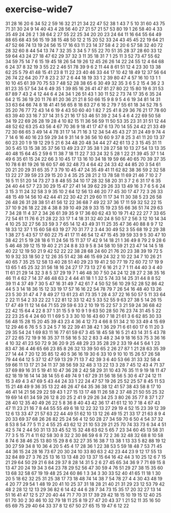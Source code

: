 # exercise-wide7
31
28
16
20
6
34
52
2
59
16
32
21
21
34
22
47
52
38
1
43
7
5
10
31
60
43
75
71
31
30
24
9
14
40
43
4
28
56
40
27
21
57
21
57
53
80
19
1
26
58
40
4
33
35
49
24
26
2
1
38
64
2
27
55
22
25
34
20
20
23
24
64
11
16
64
55
64
49
88
65
68
43
56
15
19
38
15
48
50
12
2
15
20
52
33
24
43
45
45
22
19
64
21
47
52
66
74
13
19
24
56
15
17
16
63
11
23
14
37
58
4
2
20
6
57
58
32
40
72
28
32
60
8
44
54
13
74
7
32
35
3
34
5
7
55
22
70
51
35
28
37
28
60
33
12
59
64
43
24
27
18
47
62
29
37
32
3
11
35
18
31
7
1
25
11
3
52
73
47
55
62
34
59
75
14
7
6
15
19
45
18
26
54
19
26
12
45
26
26
14
22
24
55
12
4
64
68
6
24
37
8
32
19
3
55
22
2
46
51
78
39
9
6
2
11
44
8
61
51
12
4
23
30
13
38
62
25
5
79
41
48
15
41
23
8
11
22
23
40
46
33
44
17
10
42
18
49
12
37
56
64
26
74
22
64
20
77
8
23
2
37
2
6
44
18
19
33
1
2
39
80
47
4
57
16
10
13
1
1
10
10
45
61
39
70
75
53
7
48
52
28
38
65
6
30
49
32
35
3
6
5
2
15
4
36
2
3
81
23
35
57
54
34
6
49
35
1
39
85
16
26
41
47
81
27
80
22
15
80
19
6
31
53
87
89
7
43
2
4
12
44
6
4
24
34
1
26
51
43
1
30
11
52
2
73
74
17
35
6
35
24
64
2
15
36
19
20
11
76
81
20
36
21
21
8
50
66
15
9
8
9
5
4
6
19
34
81
14
31
33
63
64
66
74
8
18
41
41
56
65
8
18
83
27
6
16
2
79
7
55
61
18
34
52
78
5
35
20
76
77
72
43
14
6
19
4
43
50
60
40
1
82
7
25
41
8
29
36
76
21
17
78
60
63
39
40
33
16
7
37
14
31
5
21
16
17
53
46
51
39
2
34
5
4
6
4
22
69
50
58
34
19
22
69
26
28
19
28
4
10
82
15
11
36
56
59
11
50
53
35
23
31
31
51
12
44
48
52
62
63
25
43
56
4
67
70
36
9
18
41
17
47
6
13
70
14
55
24
42
21
33
49
72
30
66
65
3
49
14
4
78
31
17
14
71
16
3
12
34
54
45
43
27
31
24
49
9
74
4
7
14
6
16
40
16
23
59
29
34
9
31
14
9
36
56
10
60
9
37
8
25
3
41
11
20
13
37
60
23
20
1
9
19
12
29
5
21
6
34
48
20
48
34
44
27
42
61
13
2
3
15
45
31
11
30
5
45
13
15
38
35
37
56
13
49
23
27
35
38
1
28
27
58
10
13
27
54
13
13
35
40
48
15
64
45
2
59
6
11
38
7
18
11
22
7
33
24
32
5
28
1
22
21
39
45
37
1
14
49
6
35
61
15
24
22
66
3
10
45
17
13
16
10
34
18
19
59
66
40
65
70
39
37
35
10
78
6
81
19
26
18
60
57
46
32
48
73
4
64
42
24
33
42
44
85
20
3
54
61
20
21
20
29
31
65
35
7
3
79
10
45
47
24
35
49
41
11
62
82
38
36
59
2
32
58
13
22
27
39
59
23
29
15
20
3
4
35
25
28
21
2
13
78
58
11
69
21
46
7
10
2
7
16
5
11
51
20
14
73
27
3
8
48
55
34
10
17
28
32
58
20
31
3
7
2
6
31
17
6
35
24
40
44
57
7
23
30
29
15
47
27
41
14
39
62
29
26
33
13
49
16
3
7
6
5
6
24
3
15
3
11
24
32
58
3
9
35
10
2
64
12
56
13
46
20
77
45
30
17
47
72
3
26
33
48
15
49
14
56
10
42
44
41
22
30
42
21
29
60
11
17
34
11
30
38
5
23
26
58
26
48
26
31
28
38
51
41
56
12
22
36
68
7
49
22
37
36
17
11
59
32
52
22
15
37
10
9
26
18
22
28
4
38
8
39
10
49
28
9
33
15
19
23
55
66
36
51
74
29
63
7
34
28
11
4
37
2
34
26
61
39
35
9
17
36
60
62
43
10
19
71
42
22
27
7
33
65
72
54
61
11
76
6
21
28
22
33
17
1
4
18
31
32
40
24
8
50
57
2
56
3
12
10
14
34
4
10
25
32
27
56
33
59
3
7
65
14
12
43
49
31
11
25
35
47
36
40
88
8
9
7
12
18
33
12
37
1
15
60
58
63
19
27
70
31
77
2
3
44
30
49
52
3
55
68
19
2
29
38
1
38
27
5
43
57
17
60
22
75
41
17
11
46
54
12
47
15
45
39
59
33
9
5
30
47
10
38
42
21
5
19
28
18
6
11
24
56
15
11
37
17
42
9
14
18
21
1
36
49
8
79
2
9
28
6
5
46
48
39
12
15
19
40
2
21
24
8
8
33
9
5
8
34
58
10
59
21
23
47
14
14
5
18
40
22
12
19
50
21
9
42
52
22
22
38
28
68
24
60
21
76
20
23
38
39
19
72
5
10
9
32
33
18
50
2
12
26
35
51
42
38
46
15
69
24
32
2
10
22
34
7
10
26
21
40
65
7
35
25
12
58
13
40
28
51
40
29
23
19
41
2
50
77
19
72
60
72
17
19
9
13
65
1
45
25
32
31
56
18
16
24
27
17
73
13
27
6
16
21
2
7
1
11
44
40
3
4
40
11
61
21
29
14
32
3
8
5
37
29
19
7
1
46
48
30
7
50
24
24
12
28
27
2
38
35
16
46
11
4
62
7
14
37
46
48
63
2
4
44
41
18
1
1
32
5
74
33
14
25
31
44
8
8
52
39
11
4
37
49
7
30
5
47
16
31
49
7
42
61
7
4
50
52
56
10
29
52
28
52
86
42
44
5
3
14
18
36
15
12
33
19
17
57
16
16
22
54
78
79
7
26
54
16
48
40
13
26
23
5
30
31
47
4
7
8
49
27
13
61
23
41
73
35
1
28
4
37
22
16
50
57
5
11
33
64
2
22
11
54
2
33
22
22
1
22
81
12
33
12
42
5
33
52
55
9
63
27
38
5
14
26
15
17
47
49
11
12
14
64
71
55
29
59
6
33
2
10
19
15
22
57
3
21
59
24
36
68
42
22
42
15
64
4
22
8
37
1
31
15
5
9
10
9
1
9
63
50
28
50
76
23
74
31
45
5
22
22
23
25
6
4
24
60
11
1
69
5
3
3
30
10
16
43
60
7
18
21
61
3
6
62
85
30
33
56
48
15
28
15
20
45
39
43
23
4
36
4
12
73
4
66
8
51
34
2
10
33
49
4
15
69
12
29
46
6
76
5
5
3
24
5
7
16
22
39
41
38
42
1
36
29
71
6
61
60
17
6
11
20
3
29
35
54
24
1
69
83
11
16
77
61
59
67
3
45
18
45
58
16
5
21
43
14
31
5
43
78
27
22
65
72
19
9
16
35
37
11
58
16
5
32
2
83
3
48
2
34
9
18
16
53
75
3
36
16
4
10
32
41
23
50
72
9
36
20
9
25
48
29
23
35
28
29
2
33
19
44
5
64
1
23
83
47
36
4
46
65
66
23
85
8
26
32
13
39
50
65
2
26
27
87
1
21
28
63
35
39
27
14
44
7
20
12
35
85
12
40
5
36
16
19
30
6
33
10
9
10
10
15
26
57
26
58
79
44
64
12
5
37
12
47
59
13
29
71
13
7
42
39
3
6
40
53
66
31
33
32
58
4
59
66
11
13
17
21
34
11
37
38
56
59
32
48
3
13
22
13
3
28
7
45
12
43
4
71
37
37
69
89
16
31
5
19
41
10
47
36
28
2
42
58
29
31
10
43
76
35
11
9
19
18
11
47
62
18
19
16
14
14
38
14
55
6
49
74
9
1
67
29
31
56
18
56
5
30
6
47
24
12
11
15
3
49
4
3
47
69
5
43
44
24
33
1
22
24
47
57
19
26
25
52
25
57
8
45
11
53
15
21
48
49
9
36
35
13
22
46
26
47
64
35
36
38
12
41
57
38
43
58
8
17
10
46
41
14
21
56
29
22
59
43
1
27
15
13
17
48
11
26
58
2
37
48
21
50
55
25
32
19
69
14
61
34
59
26
12
8
20
25
2
41
9
29
26
34
25
3
80
26
35
77
8
37
1
27
28
40
12
35
40
49
26
22
5
8
36
8
40
43
42
36
17
41
61
12
10
7
18
4
67
43
47
11
23
21
16
7
8
44
55
55
49
6
18
12
22
32
13
27
29
19
4
52
15
23
39
12
39
12
6
13
33
47
21
57
63
22
44
49
51
62
10
13
12
26
49
15
21
33
17
21
63
8
9
4
20
33
69
37
68
26
26
82
25
24
56
4
12
50
28
27
34
59
70
6
50
4
54
37
32
8
53
8
54
77
5
11
2
4
55
25
43
62
12
21
10
53
29
21
25
70
74
33
73
6
34
4
51
42
5
74
2
44
50
31
13
33
45
52
15
32
48
63
62
5
65
7
23
34
60
45
13
58
31
77
3
5
15
71
4
11
62
58
30
8
32
2
30
86
59
6
8
72
2
36
32
48
32
68
8
10
58
8
74
6
38
46
25
13
80
15
29
8
6
32
27
35
16
38
7
13
38
1
13
33
5
82
88
19
12
30
27
59
34
8
10
36
4
20
5
45
4
17
28
36
1
22
38
53
5
59
18
48
7
53
71
45
44
36
15
24
28
16
73
67
20
30
24
10
33
80
63
2
42
23
44
23
9
12
17
55
13
32
84
89
27
3
76
25
13
16
13
13
48
20
13
37
15
64
16
42
44
3
10
25
12
6
7
15
21
29
64
50
29
21
6
84
29
37
8
28
14
31
5
2
6
27
45
65
34
36
9
7
71
69
15
8
13
47
20
24
19
34
3
64
23
78
29
52
56
47
30
59
4
76
51
29
27
38
15
35
60
13
68
32
58
67
19
19
48
25
24
60
86
1
3
34
3
30
33
52
40
41
65
11
18
1
30
20
5
18
62
32
25
31
25
38
17
73
18
48
74
14
38
7
54
78
27
4
4
30
43
48
19
4
20
77
29
54
1
48
19
20
41
10
25
37
31
18
28
21
40
21
31
29
23
12
53
79
42
48
2
28
12
12
13
29
36
82
6
14
42
44
6
28
7
34
73
15
35
17
20
32
27
13
14
51
16
41
47
12
5
27
20
40
44
71
7
70
31
17
39
29
42
18
15
10
19
15
12
40
25
61
70
30
2
30
46
10
32
79
18
11
25
8
19
27
47
20
43
37
1
21
52
11
35
16
50
65
69
75
29
40
64
33
37
8
12
67
50
27
65
15
19
47
6
12
22
